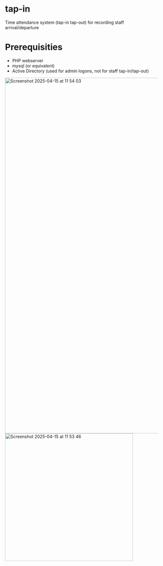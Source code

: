 # tap-in
Time attendance system (tap-in tap-out) for recording staff arrival/departure

# Prerequisities
* PHP webserver
* mysql (or equivalent)
* Active Directory (used for admin logons, not for staff tap-in/tap-out)

<img width="1172" alt="Screenshot 2025-04-15 at 11 54 03" src="https://github.com/user-attachments/assets/49dd9f13-77da-4052-8945-751402c91e28" />

<img width="421" alt="Screenshot 2025-04-15 at 11 53 46" src="https://github.com/user-attachments/assets/4d6746d0-4516-4241-9220-f20dd098f9d8" />
